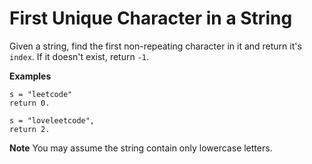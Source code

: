 # First Unique Character in a String

Given a string, find the first non-repeating character in it and return it's `index`. If it doesn't exist, return `-1`.

**Examples**

```
s = "leetcode"
return 0.

s = "loveleetcode",
return 2.
```

**Note** You may assume the string contain only lowercase letters.
